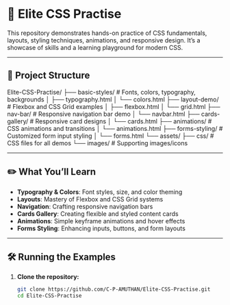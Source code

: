 # 🎨 Elite CSS Practise

This repository demonstrates hands-on practice of CSS fundamentals, layouts, styling techniques, animations, and responsive design. It’s a showcase of skills and a learning playground for modern CSS.

---

## 📂 Project Structure

Elite-CSS-Practise/
├── basic-styles/ # Fonts, colors, typography, backgrounds
│ ├── typography.html
│ └── colors.html
├── layout-demo/ # Flexbox and CSS Grid examples
│ ├── flexbox.html
│ └── grid.html
├── nav-bar/ # Responsive navigation bar demo
│ └── navbar.html
├── cards-gallery/ # Responsive card designs
│ └── cards.html
├── animations/ # CSS animations and transitions
│ └── animations.html
├── forms-styling/ # Customized form input styling
│ └── forms.html
└── assets/
├── css/ # CSS files for all demos
└── images/ # Supporting images/icons

---

## ✏️ What You’ll Learn

- **Typography & Colors**: Font styles, size, and color theming  
- **Layouts**: Mastery of Flexbox and CSS Grid systems  
- **Navigation**: Crafting responsive navigation bars  
- **Cards Gallery**: Creating flexible and styled content cards  
- **Animations**: Simple keyframe animations and hover effects  
- **Forms Styling**: Enhancing inputs, buttons, and form layouts

---

## 🛠️ Running the Examples

1. **Clone the repository:**
   ```bash
   git clone https://github.com/C-P-AMUTHAN/Elite-CSS-Practise.git
   cd Elite-CSS-Practise
